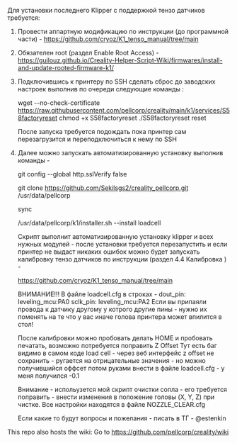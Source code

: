 Для установки последнего Klipper с поддержкой тензо датчиков требуется:


1. Провести аппартную модификацию по инструкции (до программной части) - 
	https://github.com/cryoz/K1_tenso_manual/tree/main

2. Обязателен root (раздел Enable Root Access) - 
	https://guilouz.github.io/Creality-Helper-Script-Wiki/firmwares/install-and-update-rooted-firmware-k1/ 

3. Подключившись к принтеру по SSH сделать сброс до заводских настроек выполнив по очереди следующие команды :

	wget --no-check-certificate  https://raw.githubusercontent.com/pellcorp/creality/main/k1/services/S58factoryreset
	chmod +x S58factoryreset
	./S58factoryreset reset 

   После запуска требуется подождать пока принтер сам перезагрузится и переподключиться к нему по SSH

4. Далее можно запускать автоматизированную установку выполнив команды - 

	git config --global http.sslVerify false

	git clone https://github.com/Sekilsgs2/creality_pellcorp.git /usr/data/pellcorp

	sync

	/usr/data/pellcorp/k1/installer.sh --install loadcell

 
   Скрипт выполнит автоматизированную установку klipper и всех нужных модулей - после установки требуется перезапустить 
   и если принтер не выдаст никаких ошибок можно будет запускать калибровку тензо датчиков по инструкции (раздел 4.4 Калибровка ) -
 
	https://github.com/cryoz/K1_tenso_manual/tree/main

   ВНИМАНИЕ!!! В файле loadcell.cfg в строках -
   dout_pin: leveling_mcu:PA0
   sclk_pin: leveling_mcu:PA2
   Если вы припаяли провода к датчику другому у котрого другие пины - нужно их поменять на те что у вас иначе голова принтера может впилится в стол!
   

   После калибровки можно пробовать делать HOME и пробовать печатать, возможно потребуется поправить Z Offset
   Тут есть баг видимо в самом коде load cell - через веб интерфейс z offset не сохранить - ругается на отрицательные значения - но можно получившийся оффсет потом руками внести в 
   файле loadcell.cfg - у меня получился -0.1
   
   Внимание - испольузется мой скрипт очистки сопла - его требуется поправить  - внести изменения в положение головы (X, Y, Z) при чистке. Все настройки находятся в файле NOZZLE_CLEAR.cfg

   Если какие то будут вопросы и пожелания - писать в ТГ - @estenkin


This repo also hosts the wiki:
Go to https://github.com/pellcorp/creality/wiki
